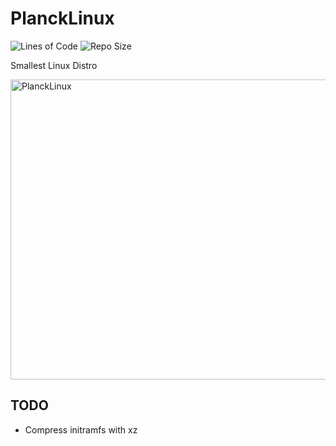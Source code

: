 # PlanckLinux

![Lines of Code](https://tokei.rs/b1/github/GNUfault/PlanckLinux?style=for-the-badge)
![Repo Size](https://img.shields.io/github/GNUfault/PlanckLinux?style=for-the-badge)

Smallest Linux Distro

<img width="720" height="480" alt="PlanckLinux" src="https://github.com/user-attachments/assets/08a6c634-12e0-4f1a-ae25-0be185da7d0e" />

## TODO
- Compress initramfs with xz

